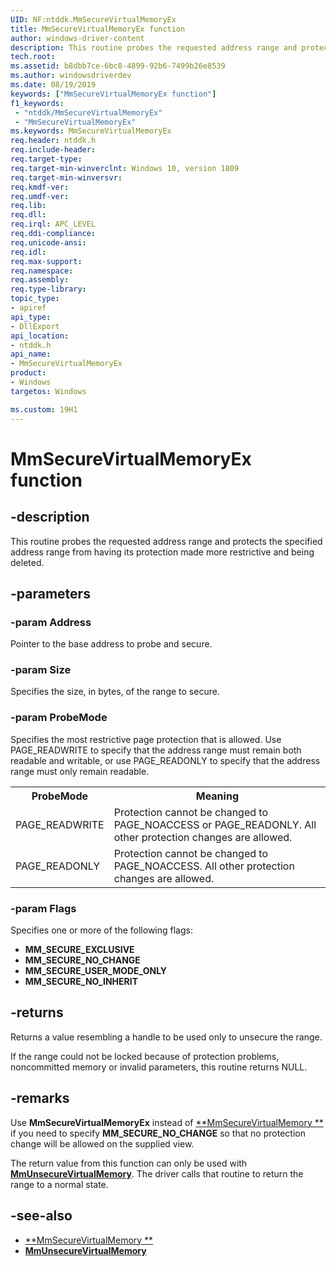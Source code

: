```yaml
---
UID: NF:ntddk.MmSecureVirtualMemoryEx
title: MmSecureVirtualMemoryEx function
author: windows-driver-content
description: This routine probes the requested address range and protects the specified address range from having its protection made more restrictive and being deleted.
tech.root:
ms.assetid: b8dbb7ce-6bc8-4899-92b6-7499b26e8539
ms.author: windowsdriverdev
ms.date: 08/19/2019
keywords: ["MmSecureVirtualMemoryEx function"]
f1_keywords:
 - "ntddk/MmSecureVirtualMemoryEx"
 - "MmSecureVirtualMemoryEx"
ms.keywords: MmSecureVirtualMemoryEx
req.header: ntddk.h
req.include-header:
req.target-type:
req.target-min-winverclnt: Windows 10, version 1809
req.target-min-winversvr:
req.kmdf-ver:
req.umdf-ver:
req.lib:
req.dll:
req.irql: APC_LEVEL
req.ddi-compliance:
req.unicode-ansi:
req.idl:
req.max-support:
req.namespace:
req.assembly:
req.type-library: 
topic_type: 
- apiref
api_type: 
- DllExport
api_location: 
- ntddk.h
api_name: 
- MmSecureVirtualMemoryEx
product: 
- Windows
targetos: Windows

ms.custom: 19H1
---
```


# MmSecureVirtualMemoryEx function


## -description

This routine probes the requested address range and protects the specified address range from having its protection made more restrictive and being deleted.

## -parameters

### -param Address

Pointer to the base address to probe and secure.

### -param Size

Specifies the size, in bytes, of the range to secure.

### -param ProbeMode

Specifies the most restrictive page protection that is allowed. Use PAGE_READWRITE to specify that the address range must remain both readable and writable, or use PAGE_READONLY to specify that the address range must only remain readable.

<table>
<tr><th>ProbeMode</th><th>Meaning</th></tr>
<tr><td>PAGE_READWRITE</td><td>Protection cannot be changed to PAGE_NOACCESS or PAGE_READONLY. All other protection changes are allowed.</td></tr>
<tr><td>PAGE_READONLY</td><td>Protection cannot be changed to PAGE_NOACCESS. All other protection changes are allowed.</td></tr>
</table>

### -param Flags

Specifies one or more of the following  flags:

- **MM_SECURE_EXCLUSIVE**
- **MM_SECURE_NO_CHANGE**
- **MM_SECURE_USER_MODE_ONLY**
- **MM_SECURE_NO_INHERIT**

## -returns

Returns a value resembling a handle to be used only to unsecure the range.

If the range could not be locked because of protection problems, noncommitted memory or invalid parameters, this routine returns NULL.

## -remarks

Use **MmSecureVirtualMemoryEx** instead of [**MmSecureVirtualMemory **](https://docs.microsoft.com/windows-hardware/drivers/ddi/ntddk/nf-ntddk-mmsecurevirtualmemory) if you need to specify **MM_SECURE_NO_CHANGE** so that no protection change will be allowed on the supplied view.

The return value from this function can only be used with [**MmUnsecureVirtualMemory**](https://docs.microsoft.com/windows-hardware/drivers/ddi/ntddk/nf-ntddk-mmunsecurevirtualmemory). The driver calls that routine to return the range to a normal state.

## -see-also

- [**MmSecureVirtualMemory **](https://docs.microsoft.com/windows-hardware/drivers/ddi/ntddk/nf-ntddk-mmsecurevirtualmemory)
- [**MmUnsecureVirtualMemory**](https://docs.microsoft.com/windows-hardware/drivers/ddi/ntddk/nf-ntddk-mmunsecurevirtualmemory)
